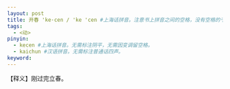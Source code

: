 ```yaml
---
layout: post
title: 开春 'ke·cen / 'ke 'cen #上海话拼音。注意书上拼音之间的空格，没有空格的千万不要空格，该空的地方一定要空格。注意每个气口前是否存在单引号（'），如果有单引号一定要在英文状态下输入。
tags:
  - <动>
pinyin: 
  - kecen #上海话拼音。无需标注阴平，无需因变调留空格。 
  - kaichun #汉语拼音。无需标注普通话四声。
keyword: 
---
```


【释义】刚过完立春。           
                               